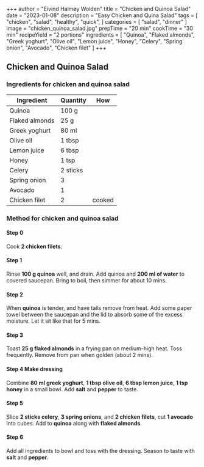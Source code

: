 +++
author = "Eivind Halmøy Wolden"
title = "Chicken and Quinoa Salad"
date = "2023-01-08"
description = "Easy Chicken and Quina Salad"
tags = [
    "chicken",
    "salad",
    "healthy",
    "quick",
]
categories = [
    "salad",
    "dinner"
]
image = "chicken_quinoa_salad.jpg"
prepTime = "20 min"
cookTime = "30 min"
recipeYield = "2 portions"
ingredients = [
    "Quinoa",
    "Flaked almonds",
    "Greek yoghurt",
    "Olive oil",
    "Lemon juice",
    "Honey",
    "Celery",
    "Spring onion",
    "Avocado",
    "Chicken filet"
]
+++

## Chicken and Quinoa Salad
### Ingredients for chicken and quinoa salad
Ingredient | Quantity | How
---|---|---
Quinoa          | 100 g         | 
Flaked almonds  | 25 g          | 
Greek yoghurt   | 80 ml         | 
Olive oil       | 1 tbsp        | 
Lemon juice     | 6 tbsp        | 
Honey           | 1 tsp         | 
Celery          | 2 sticks      | 
Spring onion    | 3             |
Avocado         | 1             |
Chicken filet   | 2             | cooked

### Method for chicken and quinoa salad
#### Step 0
Cook **2 chicken filets**.

#### Step 1
Rinse **100 g quinoa** well, and drain. Add quinoa and **200 ml of water** to covered saucepan. Bring to boil, then simmer for about 10 mins. 

#### Step 2
When **quinoa** is tender, and have tails remove from heat. Add some paper towel between the saucepan and the lid to absorb some of the excess moisture. Let it sit like that for 5 mins. 

#### Step 3
Toast **25 g flaked almonds** in a frying pan on medium-high heat. Toss frequently. Remove from pan when golden (about 2 mins).

#### Step 4 Make dressing
Combine **80 ml greek yoghurt**, **1 tbsp olive oil**, **6 tbsp lemon juice**, **1 tsp honey** in a small bowl. Add **salt** and **pepper** to taste.  

#### Step 5
Slice **2 sticks celery**, **3 spring onions**, and **2 chicken filets**, cut **1 avocado** into cubes. Add to **quinoa** along with **flaked almonds**.

#### Step 6
Add all ingredients to bowl and toss with the dressing. Season to taste with **salt** and **pepper**.